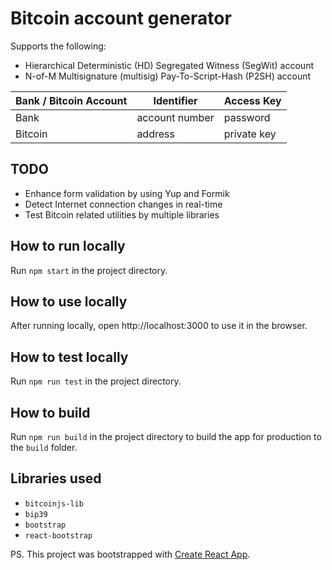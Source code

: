 # Bitcoin account generator

Supports the following:

- Hierarchical Deterministic (HD) Segregated Witness (SegWit) account
- N-of-M Multisignature (multisig) Pay-To-Script-Hash (P2SH) account

| Bank / Bitcoin Account | Identifier     | Access Key  |
| ---------------------- | -------------- | ----------- |
| Bank                   | account number | password    |
| Bitcoin                | address        | private key |

## TODO

- Enhance form validation by using Yup and Formik
- Detect Internet connection changes in real-time
- Test Bitcoin related utilities by multiple libraries

## How to run locally

Run `npm start` in the project directory.

## How to use locally

After running locally, open http://localhost:3000 to use it in the browser.

## How to test locally

Run `npm run test` in the project directory.

## How to build

Run `npm run build` in the project directory to build the app for production to the `build` folder.

## Libraries used

- `bitcoinjs-lib`
- `bip39`
- `bootstrap`
- `react-bootstrap`

PS. This project was bootstrapped with [Create React App](https://github.com/facebook/create-react-app).
